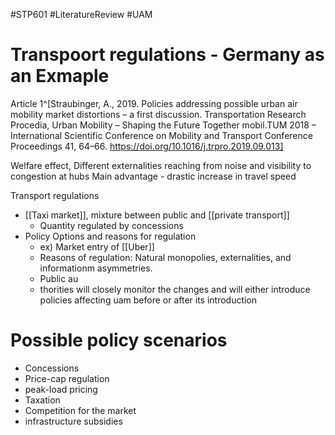 #STP601 #LiteratureReview #UAM
# Transpoort regulations - Germany as an Exmaple 
Article 1^[Straubinger, A., 2019. Policies addressing possible urban air mobility market distortions – a first discussion. Transportation Research Procedia, Urban Mobility – Shaping the Future Together mobil.TUM 2018 – International Scientific Conference on Mobility and Transport Conference Proceedings 41, 64–66. https://doi.org/10.1016/j.trpro.2019.09.013]

Welfare effect, Different externalities reaching from noise and visibility to congestion at hubs 
Main advantage - drastic increase in travel speed

Transport regulations
- [[Taxi market]], mixture between public and [[private transport]]
	- Quantity regulated by concessions 
- Policy Options and reasons for regulation 
	- ex) Market entry of [[Uber]] 
	- Reasons of regulation: Natural monopolies, externalities,  and informationm asymmetries. 
	- Public au
	- thorities will closely monitor the changes and will either introduce policies affecting uam before or after its introduction 

# Possible policy scenarios
* Concessions
* Price-cap regulation
* peak-load pricing
* Taxation
* Competition for the market
* infrastructure subsidies 